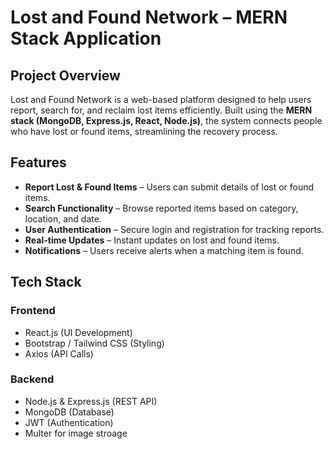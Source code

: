# Lost and Found Network – MERN Stack Application

## **Project Overview**
Lost and Found Network is a web-based platform designed to help users report, search for, and reclaim lost items efficiently. Built using the **MERN stack (MongoDB, Express.js, React, Node.js)**, the system connects people who have lost or found items, streamlining the recovery process.

## **Features**
- **Report Lost & Found Items** – Users can submit details of lost or found items.
- **Search Functionality** – Browse reported items based on category, location, and date.
- **User Authentication** – Secure login and registration for tracking reports.
- **Real-time Updates** – Instant updates on lost and found items.
- **Notifications** – Users receive alerts when a matching item is found.

## **Tech Stack**
### **Frontend**
- React.js (UI Development)
- Bootstrap / Tailwind CSS (Styling)
- Axios (API Calls)

### **Backend**
- Node.js & Express.js (REST API)
- MongoDB (Database)
- JWT (Authentication)
- Multer for image stroage


